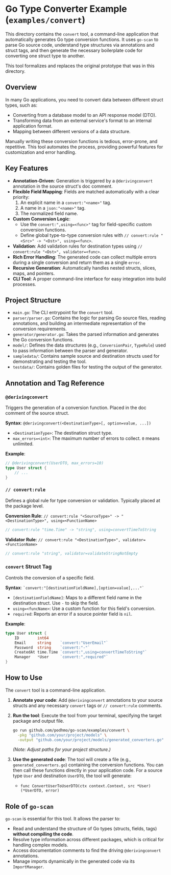 # Go Type Converter Example (`examples/convert`)

This directory contains the `convert` tool, a command-line application that automatically generates Go type conversion functions. It uses `go-scan` to parse Go source code, understand type structures via annotations and struct tags, and then generate the necessary boilerplate code for converting one struct type to another.

This tool formalizes and replaces the original prototype that was in this directory.

## Overview

In many Go applications, you need to convert data between different struct types, such as:
*   Converting from a database model to an API response model (DTO).
*   Transforming data from an external service's format to an internal application format.
*   Mapping between different versions of a data structure.

Manually writing these conversion functions is tedious, error-prone, and repetitive. This tool automates the process, providing powerful features for customization and error handling.

## Key Features

*   **Annotation-Driven**: Generation is triggered by a `@derivingconvert` annotation in the source struct's doc comment.
*   **Flexible Field Mapping**: Fields are matched automatically with a clear priority:
    1.  An explicit name in a `convert:"<name>"` tag.
    2.  A name in a `json:"<name>"` tag.
    3.  The normalized field name.
*   **Custom Conversion Logic**:
    *   Use the `convert:",using=<func>"` tag for field-specific custom conversion functions.
    *   Define global type-to-type conversion rules with `// convert:rule "<Src>" -> "<Dst>", using=<func>`.
*   **Validation**: Add validation rules for destination types using `// convert:rule "<Dst>", validator=<func>`.
*   **Rich Error Handling**: The generated code can collect multiple errors during a single conversion and return them as a single `error`.
*   **Recursive Generation**: Automatically handles nested structs, slices, maps, and pointers.
*   **CLI Tool**: A proper command-line interface for easy integration into build processes.

## Project Structure

*   `main.go`: The CLI entrypoint for the `convert` tool.
*   `parser/parser.go`: Contains the logic for parsing Go source files, reading annotations, and building an intermediate representation of the conversion requirements.
*   `generator/generator.go`: Takes the parsed information and generates the Go conversion functions.
*   `model/`: Defines the data structures (e.g., `ConversionPair`, `TypeRule`) used to pass information between the parser and generator.
*   `sampledata/`: Contains sample source and destination structs used for demonstrating and testing the tool.
*   `testdata/`: Contains golden files for testing the output of the generator.

## Annotation and Tag Reference

### `@derivingconvert`
Triggers the generation of a conversion function. Placed in the doc comment of the source struct.

**Syntax**: `@derivingconvert(<DestinationType>[, option=value, ...])`
*   `<DestinationType>`: The destination struct type.
*   `max_errors=<int>`: The maximum number of errors to collect. `0` means unlimited.

**Example**:
```go
// @derivingconvert(UserDTO, max_errors=10)
type User struct {
    // ...
}
```

### `// convert:rule`
Defines a global rule for type conversion or validation. Typically placed at the package level.

**Conversion Rule**: `// convert:rule "<SourceType>" -> "<DestinationType>", using=<FunctionName>`
```go
// convert:rule "time.Time" -> "string", using=convertTimeToString
```

**Validator Rule**: `// convert:rule "<DestinationType>", validator=<FunctionName>`
```go
// convert:rule "string", validator=validateStringNotEmpty
```

### `convert` Struct Tag
Controls the conversion of a specific field.

**Syntax**: `` `convert:"[destinationFieldName],[option=value],..."` ``
*   `[destinationFieldName]`: Maps to a different field name in the destination struct. Use `-` to skip the field.
*   `using=<funcName>`: Use a custom function for this field's conversion.
*   `required`: Reports an error if a source pointer field is `nil`.

**Example**:
```go
type User struct {
    ID        int64
    Email     string    `convert:"UserEmail"`
    Password  string    `convert:"-"`
    CreatedAt time.Time `convert:",using=convertTimeToString"`
    Manager   *User     `convert:",required"`
}
```

## How to Use

The `convert` tool is a command-line application.

1.  **Annotate your code**: Add `@derivingconvert` annotations to your source structs and any necessary `convert` tags or `// convert:rule` comments.

2.  **Run the tool**: Execute the tool from your terminal, specifying the target package and output file.

    ```bash
    go run github.com/podhmo/go-scan/examples/convert \
      -pkg "github.com/your/project/models" \
      -output "github.com/your/project/models/generated_converters.go"
    ```
    *(Note: Adjust paths for your project structure.)*

3.  **Use the generated code**: The tool will create a file (e.g., `generated_converters.go`) containing the conversion functions. You can then call these functions directly in your application code. For a source type `User` and destination `UserDTO`, the tool will generate:
    *   `func ConvertUserToUserDTO(ctx context.Context, src *User) (*UserDTO, error)`

## Role of `go-scan`

`go-scan` is essential for this tool. It allows the parser to:
*   Read and understand the structure of Go types (structs, fields, tags) **without compiling the code**.
*   Resolve type information across different packages, which is critical for handling complex models.
*   Access documentation comments to find the driving `@derivingconvert` annotations.
*   Manage imports dynamically in the generated code via its `ImportManager`.
